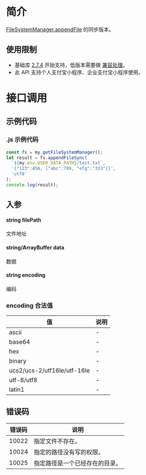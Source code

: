 
# 简介
[FileSystemManager.appendFile](https://opendocs.alipay.com/mini/api/0228qi) 的同步版本。

## 使用限制

- 基础库 [2.7.4](https://opendocs.alipay.com/mini/framework/lib-upgrade-v2) 开始支持，低版本需要做 [兼容处理](https://docs.alipay.com/mini/framework/compatibility)。
- 此 API 支持个人支付宝小程序、企业支付宝小程序使用。

# 接口调用

## 示例代码

### .js 示例代码
```javascript
const fs = my.getFileSystemManager();
let result = fs.appendFileSync(
  `${my.env.USER_DATA_PATH}/test.txt`,
  '{"123":456, ["abc":789, "efg":"333"]}',
  'utf8'
);
console.log(result);
```

## 入参

#### string filePath
文件地址

#### string/ArrayBuffer data
数据

#### string encoding
编码

### encoding 合法值
| **值** | **说明** |
| --- | --- |
| ascii | - |
| base64 | - |
| hex | - |
| binary | - |
| ucs2/ucs-2/utf16le/utf-16le | - |
| utf-8/utf8 | - |
| latin1 | - |


## 错误码
| **错误码** | **说明** |
| --- | --- |
| 10022 | 指定文件不存在。 |
| 10024 | 指定的路径没有写的权限。 |
| 10025 | 指定路径是一个已经存在的目录。 |

